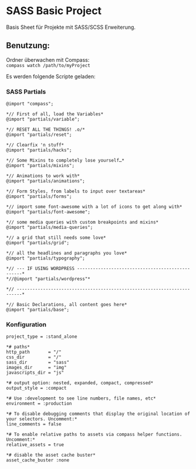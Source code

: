 SASS Basic Project
=============

Basis Sheet für Projekte mit SASS/SCSS Erweiterung.

Benutzung:
------------

Ordner überwachen mit Compass:  
  `compass watch /path/to/myProject`  

Es werden folgende Scripte geladen:


### SASS Partials

    @import "compass";
    
    *// First of all, load the Variables* 
    @import "partials/variable";
    
    *// RESET ALL THE THINGS! .o/* 
    @import "partials/reset";
    
    *// Clearfix 'n stuff* 
    @import "partials/hacks";
    
    *// Some Mixins to completely lose yourself…* 
    @import "partials/mixins";
    
    *// Animations to work with* 
    @import "partials/animations";
    
    *// Form Styles, from labels to input over textareas* 
    @import "partials/forms";
    
    *// import some font-awesome with a lot of icons to get along with* 
    @import "partials/font-awesome";
    
    *// some media queries with custom breakpoints and mixins* 
    @import "partials/media-queries";
    
    *// a grid that still needs some love* 
    @import "partials/grid";
    
    *// all the headlines and paragraphs you love* 
    @import "partials/typography";
    
    *// --- IF USING WORDPRESS -------------------------------------------------* 
    *//@import "partials/wordpress"*
     
    *// ------------------------------------------------------------------------* 
     
    *// Basic Declarations, all content goes here* 
    @import "partials/base";
  
  
### Konfiguration

    project_type = :stand_alone 
     
    *# paths* 
    http_path       = "/" 
    css_dir         = "/" 
    sass_dir        = "sass" 
    images_dir      = "img" 
    javascripts_dir = "js" 
     
    *# output option: nested, expanded, compact, compressed* 
    output_style = :compact 
    
    *# Use :development to see line numbers, file names, etc* 
    environment = :production 
     
    *# To disable debugging comments that display the original location of your selectors. Uncomment:* 
    line_comments = false 
     
    *# To enable relative paths to assets via compass helper functions. Uncomment:* 
    relative_assets = true 
     
    *# disable the asset cache buster* 
    asset_cache_buster :none